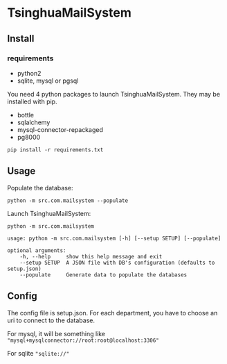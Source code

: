 TsinghuaMailSystem
==================

## Install

### requirements

- python2
- sqlite, mysql or pgsql

You need 4 python packages to launch TsinghuaMailSystem. They may be installed
with pip.

- bottle
- sqlalchemy
- mysql-connector-repackaged
- pg8000

```pip install -r requirements.txt```

## Usage

Populate the database:

```python -m src.com.mailsystem --populate```

Launch TsinghuaMailSystem:

```python -m src.com.mailsystem```

```
usage: python -m src.com.mailsystem [-h] [--setup SETUP] [--populate]

optional arguments:
    -h, --help     show this help message and exit
    --setup SETUP  A JSON file with DB's configuration (defaults to setup.json)
    --populate     Generate data to populate the databases
```

## Config

The config file is setup.json. For each department, you have to choose an uri to
connect to the database.

For mysql, it will be something like
```"mysql+mysqlconnector://root:root@localhost:3306"```

For sqlite ```"sqlite://"```

